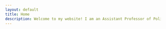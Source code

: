 ```yaml
---
layout: default
title: Home
description: Welcome to my website! I am an Assistant Professor of Political Science at Louisiana State University.
---
```

